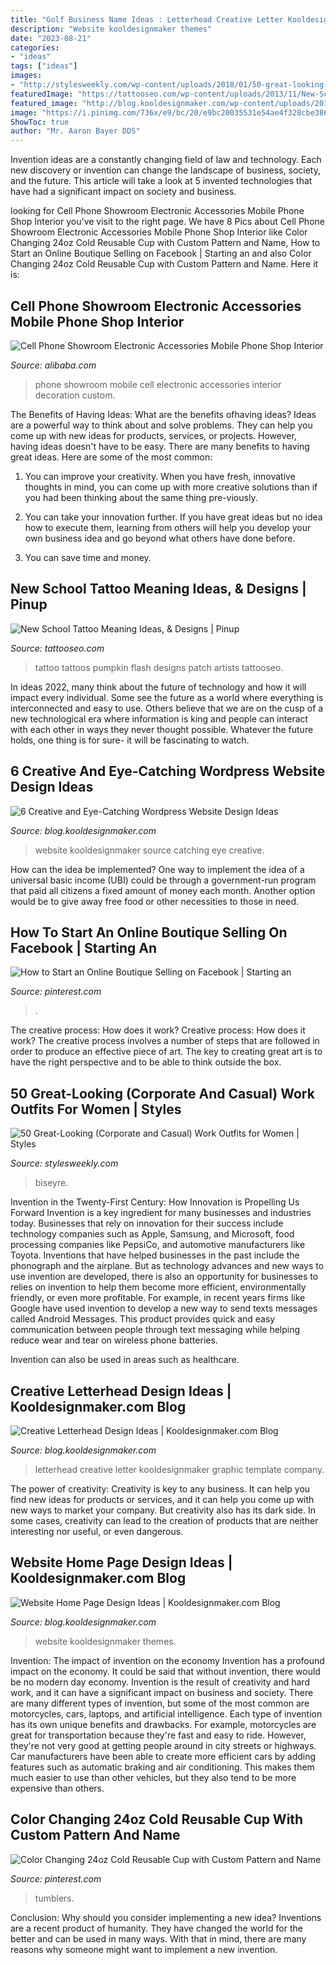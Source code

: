 ```yaml
---
title: "Golf Business Name Ideas : Letterhead Creative Letter Kooldesignmaker Graphic Template Company"
description: "Website kooldesignmaker themes"
date: "2023-08-21"
categories:
- "ideas"
tags: ["ideas"]
images:
- "http://stylesweekly.com/wp-content/uploads/2018/01/50-great-looking-corporate-and-casual-work-outfits-for-women-3.jpg"
featuredImage: "https://tattooseo.com/wp-content/uploads/2013/11/New-School-Tattoo-29.jpg"
featured_image: "http://blog.kooldesignmaker.com/wp-content/uploads/2013/03/make-big.jpg"
image: "https://i.pinimg.com/736x/e9/bc/20/e9bc20035531e54ae4f328cbe386ddc5.jpg"
ShowToc: true
author: "Mr. Aaron Bayer DDS"
---
```



Invention ideas are a constantly changing field of law and technology. Each new discovery or invention can change the landscape of business, society, and the future. This article will take a look at 5 invented technologies that have had a significant impact on society and business.

	

		
looking for Cell Phone Showroom Electronic Accessories Mobile Phone Shop Interior you've visit to the right page. We have 8 Pics about Cell Phone Showroom Electronic Accessories Mobile Phone Shop Interior like Color Changing 24oz Cold Reusable Cup with Custom Pattern and Name, How to Start an Online Boutique Selling on Facebook | Starting an and also Color Changing 24oz Cold Reusable Cup with Custom Pattern and Name. Here it is:
		
    
## Cell Phone Showroom Electronic Accessories Mobile Phone Shop Interior

<img loading=lazy src="https://sc01.alicdn.com/kf/HTB1yVHbaeuSBuNjy1Xcq6AYjFXau/220725822/HTB1yVHbaeuSBuNjy1Xcq6AYjFXau.jpg" onerror="this.onerror=null;this.src='https://tse3.mm.bing.net/th?id=OIP.LSMqmJLt70Y9hsnDab937gHaHa&amp;pid=15.1';" alt="Cell Phone Showroom Electronic Accessories Mobile Phone Shop Interior">

_Source: alibaba.com_

>phone showroom mobile cell electronic accessories interior decoration custom. 

	

The Benefits of Having Ideas: What are the benefits ofhaving ideas?
Ideas are a powerful way to think about and solve problems. They can help you come up with new ideas for products, services, or projects. However, having ideas doesn't have to be easy. There are many benefits to having great ideas. Here are some of the most common:
1) You can improve your creativity. When you have fresh, innovative thoughts in mind, you can come up with more creative solutions than if you had been thinking about the same thing pre-viously.

2) You can take your innovation further. If you have great ideas but no idea how to execute them, learning from others will help you develop your own business idea and go beyond what others have done before.

3) You can save time and money.

    
## New School Tattoo Meaning Ideas, &amp; Designs | Pinup

<img loading=lazy src="https://tattooseo.com/wp-content/uploads/2013/11/New-School-Tattoo-29.jpg" onerror="this.onerror=null;this.src='https://tse2.mm.bing.net/th?id=OIP.PN6ragRl9otuKJPMZuTeAQAAAA&amp;pid=15.1';" alt="New School Tattoo Meaning Ideas, &amp; Designs | Pinup">

_Source: tattooseo.com_

>tattoo tattoos pumpkin flash designs patch artists tattooseo. 

	

In ideas 2022, many think about the future of technology and how it will impact every individual. Some see the future as a world where everything is interconnected and easy to use. Others believe that we are on the cusp of a new technological era where information is king and people can interact with each other in ways they never thought possible. Whatever the future holds, one thing is for sure- it will be fascinating to watch.

    
## 6 Creative And Eye-Catching Wordpress Website Design Ideas

<img loading=lazy src="http://blog.kooldesignmaker.com/wp-content/uploads/2013/03/make-big.jpg" onerror="this.onerror=null;this.src='https://tse3.mm.bing.net/th?id=OIP.2AGHETnZy_99eAXqpdIZzgHaFV&amp;pid=15.1';" alt="6 Creative and Eye-Catching Wordpress Website Design Ideas">

_Source: blog.kooldesignmaker.com_

>website kooldesignmaker source catching eye creative. 

	

How can the idea be implemented?
One way to implement the idea of a universal basic income (UBI) could be through a government-run program that paid all citizens a fixed amount of money each month. Another option would be to give away free food or other necessities to those in need.

    
## How To Start An Online Boutique Selling On Facebook | Starting An

<img loading=lazy src="https://i.pinimg.com/736x/64/27/c7/6427c7efe896b7c69f92806d8f3e997b.jpg" onerror="this.onerror=null;this.src='https://tse3.mm.bing.net/th?id=OIP.vqPby8yRFOE5ub5nz6XMJgHaLH&amp;pid=15.1';" alt="How to Start an Online Boutique Selling on Facebook | Starting an">

_Source: pinterest.com_

>. 

	

The creative process: How does it work?
Creative process: How does it work?
The creative process involves a number of steps that are followed in order to produce an effective piece of art. The key to creating great art is to have the right perspective and to be able to think outside the box.

    
## 50 Great-Looking (Corporate And Casual) Work Outfits For Women | Styles

<img loading=lazy src="http://stylesweekly.com/wp-content/uploads/2018/01/50-great-looking-corporate-and-casual-work-outfits-for-women-3.jpg" onerror="this.onerror=null;this.src='https://tse3.mm.bing.net/th?id=OIP.GWUu0sQfYy2UbHbc6T_5bAHaM_&amp;pid=15.1';" alt="50 Great-Looking (Corporate and Casual) Work Outfits for Women | Styles">

_Source: stylesweekly.com_

>biseyre. 

	

Invention in the Twenty-First Century: How Innovation is Propelling Us Forward
Invention is a key ingredient for many businesses and industries today. Businesses that rely on innovation for their success include technology companies such as Apple, Samsung, and Microsoft, food processing companies like PepsiCo, and automotive manufacturers like Toyota. Inventions that have helped businesses in the past include the phonograph and the airplane.
But as technology advances and new ways to use invention are developed, there is also an opportunity for businesses to relies on invention to help them become more efficient, environmentally friendly, or even more profitable. For example, in recent years firms like Google have used invention to develop a new way to send texts messages called Android Messages. This product provides quick and easy communication between people through text messaging while helping reduce wear and tear on wireless phone batteries.

Invention can also be used in areas such as healthcare.

    
## Creative Letterhead Design Ideas | Kooldesignmaker.com Blog

<img loading=lazy src="http://blog.kooldesignmaker.com/wp-content/uploads/2013/04/Lh-big.jpg" onerror="this.onerror=null;this.src='https://tse3.mm.bing.net/th?id=OIP.9br7Y1C6HhRMrp-ci4bEvgHaJi&amp;pid=15.1';" alt="Creative Letterhead Design Ideas | Kooldesignmaker.com Blog">

_Source: blog.kooldesignmaker.com_

>letterhead creative letter kooldesignmaker graphic template company. 

	

The power of creativity:
Creativity is key to any business. It can help you find new ideas for products or services, and it can help you come up with new ways to market your company. But creativity also has its dark side. In some cases, creativity can lead to the creation of products that are neither interesting nor useful, or even dangerous.

    
## Website Home Page Design Ideas | Kooldesignmaker.com Blog

<img loading=lazy src="http://blog.kooldesignmaker.com/wp-content/uploads/2013/05/static-website-design-125-993x1024.jpg" onerror="this.onerror=null;this.src='https://tse2.mm.bing.net/th?id=OIP.1SSd8M2m1dXAY1YkrkUw_AHaHo&amp;pid=15.1';" alt="Website Home Page Design Ideas | Kooldesignmaker.com Blog">

_Source: blog.kooldesignmaker.com_

>website kooldesignmaker themes. 

	

Invention: The impact of invention on the economy
Invention has a profound impact on the economy. It could be said that without invention, there would be no modern day economy. Invention is the result of creativity and hard work, and it can have a significant impact on business and society. There are many different types of invention, but some of the most common are motorcycles, cars, laptops, and artificial intelligence. Each type of invention has its own unique benefits and drawbacks. For example, motorcycles are great for transportation because they're fast and easy to ride. However, they're not very good at getting people around in city streets or highways. Car manufacturers have been able to create more efficient cars by adding features such as automatic braking and air conditioning. This makes them much easier to use than other vehicles, but they also tend to be more expensive than others.

    
## Color Changing 24oz Cold Reusable Cup With Custom Pattern And Name

<img loading=lazy src="https://i.pinimg.com/736x/e9/bc/20/e9bc20035531e54ae4f328cbe386ddc5.jpg" onerror="this.onerror=null;this.src='https://tse1.mm.bing.net/th?id=OIP.LkaOE7MVgnFPVdq2ngXiqQHaJ3&amp;pid=15.1';" alt="Color Changing 24oz Cold Reusable Cup with Custom Pattern and Name">

_Source: pinterest.com_

>tumblers. 

	

Conclusion: Why should you consider implementing a new idea?
Inventions are a recent product of humanity. They have changed the world for the better and can be used in many ways. With that in mind, there are many reasons why someone might want to implement a new invention.


